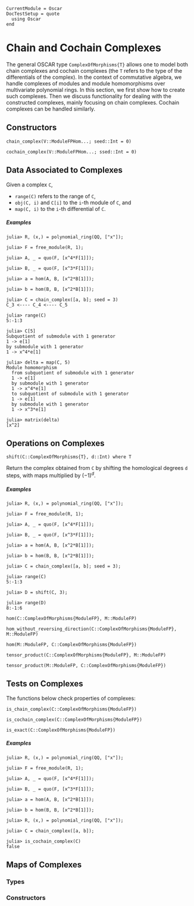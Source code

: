 ```@meta
CurrentModule = Oscar
DocTestSetup = quote
  using Oscar
end
```

# Chain and Cochain Complexes

The general OSCAR type `ComplexOfMorphisms{T}` allows one to model both chain complexes and cochain complexes
(the `T` refers to the type of the differentials of the complex). In the context of commutative algebra, we handle
complexes of modules and module homomorphisms over multivariate polynomial rings.
In this section, we first show how to create such complexes. Then we discuss functionality for dealing with the constructed
complexes, mainly focusing on chain complexes. Cochain complexes can be handled similarly.

## Constructors

```@docs
chain_complex(V::ModuleFPHom...; seed::Int = 0)
```

```@docs
cochain_complex(V::ModuleFPHom...; ssed::Int = 0)
```

## Data Associated to Complexes

Given a complex `C`,
- `range(C)` refers to the range of `C`,
- `obj(C, i)` and `C[i]` to the `i`-th module of `C`, and
- `map(C, i)` to the `i`-th differential of `C`.

##### Examples

```jldoctest
julia> R, (x,) = polynomial_ring(QQ, ["x"]);

julia> F = free_module(R, 1);

julia> A, _ = quo(F, [x^4*F[1]]);

julia> B, _ = quo(F, [x^3*F[1]]);

julia> a = hom(A, B, [x^2*B[1]]);

julia> b = hom(B, B, [x^2*B[1]]);

julia> C = chain_complex([a, b]; seed = 3)
C_3 <---- C_4 <---- C_5

julia> range(C)
5:-1:3

julia> C[5]
Subquotient of submodule with 1 generator
1 -> e[1]
by submodule with 1 generator
1 -> x^4*e[1]

julia> delta = map(C, 5)
Module homomorphism
  from subquotient of submodule with 1 generator
  1 -> e[1]
  by submodule with 1 generator
  1 -> x^4*e[1]
  to subquotient of submodule with 1 generator
  1 -> e[1]
  by submodule with 1 generator
  1 -> x^3*e[1]

julia> matrix(delta)
[x^2]
```

## Operations on Complexes

```@julia
shift(C::ComplexOfMorphisms{T}, d::Int) where T
```

Return the complex obtained from `C` by shifting the homological degrees `d` steps,
with maps multiplied by $(-1)^d$.

##### Examples

```jldoctest
julia> R, (x,) = polynomial_ring(QQ, ["x"]);

julia> F = free_module(R, 1);

julia> A, _ = quo(F, [x^4*F[1]]);

julia> B, _ = quo(F, [x^3*F[1]]);

julia> a = hom(A, B, [x^2*B[1]]);

julia> b = hom(B, B, [x^2*B[1]]);

julia> C = chain_complex([a, b]; seed = 3);

julia> range(C)
5:-1:3

julia> D = shift(C, 3);

julia> range(D)
8:-1:6
```

```@docs
hom(C::ComplexOfMorphisms{ModuleFP}, M::ModuleFP)
```

```@docs
hom_without_reversing_direction(C::ComplexOfMorphisms{ModuleFP}, M::ModuleFP)
```

```@docs
hom(M::ModuleFP, C::ComplexOfMorphisms{ModuleFP})
```

```@docs
tensor_product(C::ComplexOfMorphisms{ModuleFP}, M::ModuleFP)
```

```@docs
tensor_product(M::ModuleFP, C::ComplexOfMorphisms{ModuleFP})
```

## Tests on Complexes



The functions below check properties of complexes:

```@julia
is_chain_complex(C::ComplexOfMorphisms{ModuleFP})
```

```@julia
is_cochain_complex(C::ComplexOfMorphisms{ModuleFP})
```

```@julia
is_exact(C::ComplexOfMorphisms{ModuleFP})
```

##### Examples

```jldoctest
julia> R, (x,) = polynomial_ring(QQ, ["x"]);

julia> F = free_module(R, 1);

julia> A, _ = quo(F, [x^4*F[1]]);

julia> B, _ = quo(F, [x^3*F[1]]);

julia> a = hom(A, B, [x^2*B[1]]);

julia> b = hom(B, B, [x^2*B[1]]);

julia> R, (x,) = polynomial_ring(QQ, ["x"]);

julia> C = chain_complex([a, b]);

julia> is_cochain_complex(C)
false
```

## Maps of Complexes

### Types

### Constructors


